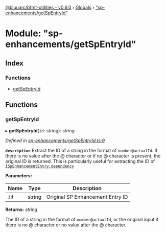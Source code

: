 [@bluuarc/bfmt-utilities - v0.6.0](../README.md) › [Globals](../globals.md) › ["sp-enhancements/getSpEntryId"](_sp_enhancements_getspentryid_.md)

# Module: "sp-enhancements/getSpEntryId"

## Index

### Functions

* [getSpEntryId](_sp_enhancements_getspentryid_.md#getspentryid)

## Functions

###  getSpEntryId

▸ **getSpEntryId**(`id`: string): *string*

*Defined in [sp-enhancements/getSpEntryId.ts:9](https://github.com/BluuArc/bfmt-utilities/blob/master/src/sp-enhancements/getSpEntryId.ts#L9)*

**`description`** Extract the ID of a string in the format of `number@actualId`. If there
is no value after the @ character or if no @ character is present, the original ID is returned.
This is particularly useful for extracting the ID of [`ISpEnhancementEntry.dependency`](../interfaces/_datamine_types_.ispenhancemententry.md#optional-dependency)

**Parameters:**

Name | Type | Description |
------ | ------ | ------ |
`id` | string | Original SP Enhancement Entry ID |

**Returns:** *string*

The ID of a string in the format of `number@actualId`, or the original input if
there is no @ character or no value after the @ character.

